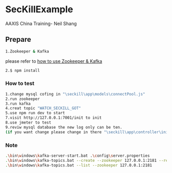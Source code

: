 # SecKillExample

AAXIS China Training- Neil Shang

## Prepare
```bash
1.Zookeeper & Kafka 
```
please refer to  [how to use Zookeeper & Kafka ](https://blog.csdn.net/u010054969/article/details/70241478)
```bash
2.$ npm install 
```

### How to test
```bash
1.change mysql cofing in "\seckill\app\models\connectPool.js"
2.run zookeeper
3.run kafka
4.creat topic "WATCH_SECKILL_GOT"
5.use npm run dev to start
7.visit http://127.0.0.1:7001/init to init
8.use jmeter to test
9.reviw mysql database the new log only can be ten.
(if you want change please change in there "\seckill\app\controller\inintController.js")
```

### Note
```bash
.\bin\windows\kafka-server-start.bat .\config\server.properties
.\bin\windows\kafka-topics.bat --create --zookeeper 127.0.0.1:2181 --replication-factor 1 --partitions 1 --topic WATCH_SECKILL_GOT
.\bin\windows\kafka-topics.bat --list --zookeeper 127.0.0.1:2181
```

